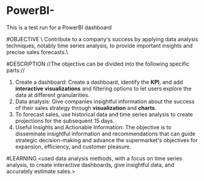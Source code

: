 # PowerBI-
This is a test run for a PowerBI dashboard

#OBJECTIVE
\\ Contribute to a company's success by applying data analysis techniques, notably time series analysis, to provide important insights and precise sales forecasts.\\

#DESCRIPTION
//The objective can be divided into the following specific parts://
1. Create a dashboard: Create a dashboard, identify the **KPI**, and add **interactive visualizations** and filtering options to let users explore the data at different granularities.
2. Data analysis: Give companies insightful information about the success of their sales strategy through **visualization** and **charts**.
3. To forecast sales, use historical data and time series analysis to create projections for the subsequent 15 days.
4. Useful Insights and Actionable Information: The objective is to disseminate insightful information and recommendations that can guide strategic decision-making and advance the supermarket's objectives for expansion, efficiency, and customer pleasure.

#LEARNING
<used data analysis methods, with a focus on time series analysis, to create interactive dashboards, give insightful data, and accurately estimate sales.>


